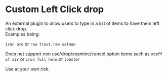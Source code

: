 # Custom Left Click drop  
An external plugin to allow users to type in a list of items to have them left click drop.  
Examples being:   
  
<code>iron ore</code> or <code>raw trout,raw salmon</code>
    
Does not support non use/drop/examine/cancel option items such as <code>staff of air</code> or <code>iron full helm</code> or <code>lobster</code>

Use at your own risk.